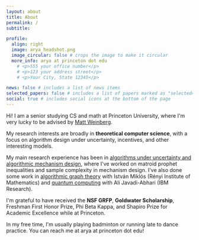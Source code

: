 ```yaml
---
layout: about
title: About
permalink: /
subtitle: 

profile:
  align: right
  image: arya_headshot.png
  image_circular: false # crops the image to make it circular
  more_info: arya at princeton dot edu 
    # <p>555 your office number</p>
    # <p>123 your address street</p>
    # <p>Your City, State 12345</p>

news: false # includes a list of news items
selected_papers: false # includes a list of papers marked as "selected={true}"
social: true # includes social icons at the bottom of the page
---
```


Hi! I am a senior studying CS and math at Princeton University, where I'm very lucky to be advised by [Matt Weinberg](https://www.cs.princeton.edu/~smattw/). 

My research interests are broadly in <b>theoretical computer science</b>, with a focus on algorithm design under uncertainty, incentives, and other interesting models. 

My main research experience has been in [algorithms under uncertainty and algorithmic mechanism design](research/#project-matroids), where I've worked on matroid prophet inequalities and sample complexity in mechanism design. I've also done some work in [algorithmic graph theory](research/#project-graphs) with István Miklós (Rényi Institute of Mathematics) and [quantum computing](research/#project-qc) with Ali Javadi-Abhari (IBM Research). 

I'm grateful to have received the <b>NSF GRFP</b>, <b>Goldwater Scholarship</b>, Freshman First Honor Prize, Phi Beta Kappa, and Shapiro Prize for Academic Excellence while at Princeton. 

In my free time, I'm usually playing badminton or running late to dance practice. You can reach me at arya at princeton dot edu!

<!-- Here's my [CV](../assets/pdf/CV_AryaMaheshwari.pdf). -->  



<!-- , though I've also done some work in   . While at Princeton, I've been grateful to be receive 

Write your biography here. Tell the world about yourself. Link to your favorite [subreddit](http://reddit.com). You can put a picture in, too. The code is already in, just name your picture `prof_pic.jpg` and put it in the `img/` folder.

Put your address / P.O. box / other info right below your picture. You can also disable any of these elements by editing `profile` property of the YAML header of your `_pages/about.md`. Edit `_bibliography/papers.bib` and Jekyll will render your [publications page](/al-folio/publications/) automatically.

Link to your social media connections, too. This theme is set up to use [Font Awesome icons](https://fontawesome.com/) and [Academicons](https://jpswalsh.github.io/academicons/), like the ones below. Add your Facebook, Twitter, LinkedIn, Google Scholar, or just disable all of them. -->
